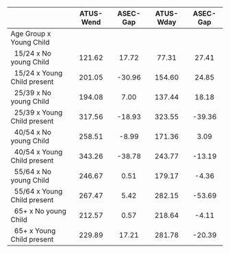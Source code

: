 
|                      |    ATUS-Wend |     ASEC-Gap |    ATUS-Wday |     ASEC-Gap |
| -------------------- | :----------: | :----------: | :----------: | :----------: |
| Age Group x Young Child |              |              |              |              |
| &nbsp;&nbsp;15/24 x No young Child |       121.62 |        17.72 |        77.31 |        27.41 |
| &nbsp;&nbsp;15/24 x Young Child present |       201.05 |       -30.96 |       154.60 |        24.85 |
| &nbsp;&nbsp;25/39 x No young Child |       194.08 |         7.00 |       137.44 |        18.18 |
| &nbsp;&nbsp;25/39 x Young Child present |       317.56 |       -18.93 |       323.55 |       -39.36 |
| &nbsp;&nbsp;40/54 x No young Child |       258.51 |        -8.99 |       171.36 |         3.09 |
| &nbsp;&nbsp;40/54 x Young Child present |       343.26 |       -38.78 |       243.77 |       -13.19 |
| &nbsp;&nbsp;55/64 x No young Child |       246.67 |         0.51 |       179.17 |        -4.36 |
| &nbsp;&nbsp;55/64 x Young Child present |       267.47 |         5.42 |       282.15 |       -53.69 |
| &nbsp;&nbsp;65+ x No young Child |       212.57 |         0.57 |       218.64 |        -4.11 |
| &nbsp;&nbsp;65+ x Young Child present |       229.89 |        17.21 |       281.78 |       -20.39 |


